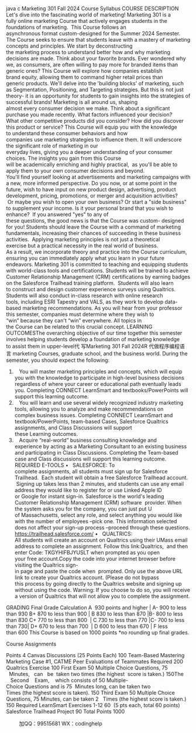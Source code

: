 java c
Marketing 301 Fall 2024
Course Syllabus
COURSE DESCRIPTION
Let's dive into the fascinating world of marketing! Marketing 301 is a fully online marketing Course that actively engages students in the foundations of marketing.  This Course follows an asynchronous format custom-designed for the Summer 2024 Semester. The Course seeks to ensure that students leave with a mastery of marketing concepts and principles. We start by deconstructing the marketing process to understand better how and why marketing decisions are made.
Think about your favorite brands. Ever wondered why we, as consumers, are often willing to pay more for branded items than generic ones? This Course will explore how companies establish brand equity, allowing them to command higher retail prices than generic products. We'll delve into the 'building blocks' of marketing, such as Segmentation, Positioning, and Targeting strategies. But this is not just theory- it is an opportunity for students to gain insights into the strategies of successful brands!
Marketing is all around us, shaping almost every consumer decision we make. Think about a significant purchase you made recently. What factors influenced your decision? What other competitive products did you consider? How did you discover this product or service? This Course will equip you with the knowledge to understand these consumer behaviors and how companies use marketing strategies to influence them. It will underscore the significant role of marketing in our everyday lives, giving you a deeper understanding of your consumer choices. The insights you gain from this Course will be academically enriching and highly practical,  as you'll be able to apply them to your own consumer decisions and beyond. You'll find yourself looking at advertisements and marketing campaigns with a new, more informed perspective.
Do you now, or at some point in the future, wish to have input on new product design, advertising, product development, pricing, promotions, or merger and acquisition activities?  Or maybe you wish to open your own business? Or start a "side business" to supplement your income. Is it your personal brand that you wish to enhance?  If you answered "yes" to any of these questions, the good news is that the Course was custom- designed for you! Students should leave the Course with a command of marketing fundamentals, increasing their chances of succeeding in these business activities.  Applying marketing principles is not just a theoretical exercise but a practical necessity in the real world of business. As a result, we incorporate theory and practice into the Course curriculum, ensuring you can immediately apply what you learn in your future endeavors.
Marketing 301 is committed to teaching and equipping students with world-class tools and certifications. Students will be trained to achieve Customer Relationship Management (CRM) certifications by earning badges on the Salesforce Trailhead training platform.  Students will also learn to construct and design customer experience surveys using Qualtrics. Students will also conduct in-class research with online research tools, including ESRI Tapestry and VALS, as they work to develop data-based marketing recommendations.
As you will hear from your professor this semester, companies must determine where they wish to “win” because they can't “win” everywhere. All topics in the Course can be related to this crucial concept.
LEARNING OUTCOMESThe overarching objective of our time together this semester involves helping students develop a foundation of marketing knowledge to assist them in upper-level代 写Marketing 301 Fall 2024R
代做程序编程语言 marketing Courses, graduate school, and the business world. During the semester, you should expect the following:
1.    You will master marketing principles and concepts, which will equip you with the
knowledge to participate in high-level business decisions regardless of where your career or educational path eventually leads you. Completing CONNECT LearnSmart and textbooks/PowerPoints will support this learning outcome.
2.    You will learn and use several widely recognized industry marketing tools, allowing you to analyze and make recommendations on complex business issues. Completing CONNECT LearnSmart and textbook/PowerPoints, team-based Cases, Salesforce  Qualtrics assignments, and Class Discussions will support these Learning outcomes.
3.    Acquire “real-world” business consulting knowledge and experience by acting as a Marketing Consultant to an existing business and participating in Class Discussions. Completing the Team-based case and Class discussions will support this learning outcome.
REQUIRED E-TOOLS
•   SALESFORCE: To complete assignments, all students must sign up for Salesforce Trailhead.  Each
student will obtain a free Salesforce Trailhead account.  Signing up takes less than 2 minutes, and students can use any email address they would like to register for or use Linked Apple ID or Google for instant sign-in. Salesforce is the world's leading Customer Relationship Management (CRM) software  provider. When the system asks you for the company, you can just put U of Massachusetts, select any role, and select anything you would like with the number of employees –pick one. This information selected does not affect your sign-up process –proceed through these questions.
https://trailhead.salesforce.com/
•   QUALTRICS: All students will create an account on Qualtrics using their UMass email address to complete an assignment. Follow this link:Qualtrics,  and then enter Code: TKGYHIFBJYUSLT when prompted as you open your free account.Copy the code into your internet browser before visiting the Qualtrics sign-in page and paste the code when  prompted. Only use the above URL link to create your Qualtrics account. (Please do not bypass this process by going directly to the Qualtrics website and signing up without using the code. Warning: If you choose to do so, you will receive a version of Qualtrics that will not allow you to complete the assignment.


GRADING
Final Grade Calculation
A  930 points and higher | A- 900 to less than 930
B+ 870 to less than 900 | B 830 to less than 870 |B- 800 to less than 830
C+ 770 to less than 800  | C 730 to less than 770 |C- 700 to less than 730| D+ 670 to less than 700  | D 600 to less than 670 | F less than 600
This Course is based on 1000 points *no rounding up final grades.

Course Assignments


Points
4 Canvas Discussions (25 Points Each)
100
Team-Based Mastering
Marketing Case #1, CATME Peer Evaluations of
Teammates Required
200
Qualtrics Exercise
100
First Exam
50 Multiple Choice Questions,
75   Minutes,   can   be  taken two times (the highest  score is
taken.)
150The    Second    Exam,    which consists of 50 Multiple-Choice Questions and is 75  Minutes long, can be taken two Times (the highest score is taken).
150
Third Exam
50 Multiple Choice Questions, 75 Minutes, can be taken 2   Times (the highest score is
taken.)
150
Required LearnSmart Exercises 1-12
60  (5 pts each, total 60 points)
Salesforce Trailhead Project
90
Total Points
1000






         
加QQ：99515681  WX：codinghelp

